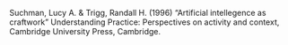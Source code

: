 ﻿
Suchman, Lucy A. & Trigg, Randall H. (1996) “Artificial intellegence as craftwork” Understanding Practice: Perspectives on activity and context, Cambridge University Press, Cambridge.
